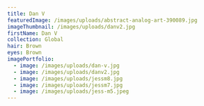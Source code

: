 ```yaml
---
title: Dan V
featuredImage: /images/uploads/abstract-analog-art-390089.jpg
imageThumbnail: /images/uploads/danv2.jpg
firstName: Dan V
collection: Global
hair: Brown
eyes: Brown
imagePortfolio:
  - image: /images/uploads/dan-v.jpg
  - image: /images/uploads/danv2.jpg
  - image: /images/uploads/jessm8.jpg
  - image: /images/uploads/jessm7.jpg
  - image: /images/uploads/jess-m5.jpeg
---
```


